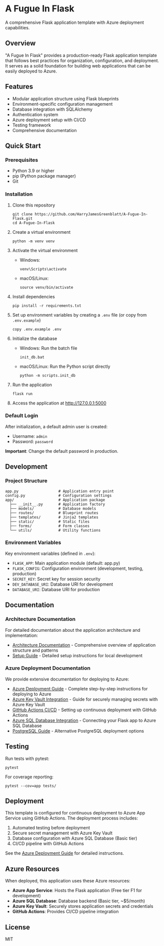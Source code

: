 # A Fugue In Flask

A comprehensive Flask application template with Azure deployment capabilities.

## Overview

"A Fugue In Flask" provides a production-ready Flask application template that follows best practices for organization, configuration, and deployment. It serves as a solid foundation for building web applications that can be easily deployed to Azure.

## Features

- Modular application structure using Flask blueprints
- Environment-specific configuration management
- Database integration with SQLAlchemy
- Authentication system
- Azure deployment setup with CI/CD
- Testing framework
- Comprehensive documentation

## Quick Start

### Prerequisites

- Python 3.9 or higher
- pip (Python package manager)
- Git

### Installation

1. Clone this repository
   ```
   git clone https://github.com/HarryJamesGreenblatt/A-Fugue-In-Flask.git
   cd A-Fugue-In-Flask
   ```

2. Create a virtual environment
   ```
   python -m venv venv
   ```

3. Activate the virtual environment
   - Windows: 
     ```
     venv\Scripts\activate
     ```
   - macOS/Linux: 
     ```
     source venv/bin/activate
     ```

4. Install dependencies
   ```
   pip install -r requirements.txt
   ```

5. Set up environment variables by creating a `.env` file (or copy from `.env.example`)
   ```
   copy .env.example .env
   ```

6. Initialize the database
   - Windows: Run the batch file
     ```
     init_db.bat
     ```
   - macOS/Linux: Run the Python script directly
     ```
     python -m scripts.init_db
     ```

7. Run the application
   ```
   flask run
   ```

8. Access the application at http://127.0.0.1:5000

### Default Login

After initialization, a default admin user is created:
- Username: `admin`
- Password: `password`

**Important**: Change the default password in production.

## Development

### Project Structure

```
app.py                  # Application entry point
config.py               # Configuration settings
app/                    # Application package
  ├── __init__.py       # Application factory
  ├── models/           # Database models
  ├── routes/           # Blueprint routes
  ├── templates/        # Jinja2 templates
  ├── static/           # Static files
  ├── forms/            # Form classes
  └── utils/            # Utility functions
```

### Environment Variables

Key environment variables (defined in `.env`):
- `FLASK_APP`: Main application module (default: app.py)
- `FLASK_CONFIG`: Configuration environment (development, testing, production)
- `SECRET_KEY`: Secret key for session security
- `DEV_DATABASE_URI`: Database URI for development
- `DATABASE_URI`: Database URI for production

## Documentation

### Architecture Documentation

For detailed documentation about the application architecture and implementation:

- [Architecture Documentation](./docs/architecture.md) - Comprehensive overview of application structure and patterns
- [Setup Guide](./docs/setup.md) - Detailed setup instructions for local development

### Azure Deployment Documentation

We provide extensive documentation for deploying to Azure:

- [Azure Deployment Guide](./docs/azure_deployment.md) - Complete step-by-step instructions for deploying to Azure
- [Azure Key Vault Integration](./docs/azure_key_vault.md) - Guide for securely managing secrets with Azure Key Vault
- [GitHub Actions CI/CD](./docs/github_actions_azure.md) - Setting up continuous deployment with GitHub Actions
- [Azure SQL Database Integration](./docs/azure_sql_database.md) - Connecting your Flask app to Azure SQL Database
- [PostgreSQL Guide](./docs/postgresql_guide.md) - Alternative PostgreSQL deployment options

## Testing

Run tests with pytest:

```
pytest
```

For coverage reporting:

```
pytest --cov=app tests/
```

## Deployment

This template is configured for continuous deployment to Azure App Service using GitHub Actions. The deployment process includes:

1. Automated testing before deployment
2. Secure secret management with Azure Key Vault
3. Database configuration with Azure SQL Database (Basic tier)
4. CI/CD pipeline with GitHub Actions

See the [Azure Deployment Guide](./docs/azure_deployment.md) for detailed instructions.

## Azure Resources

When deployed, this application uses these Azure resources:

- **Azure App Service**: Hosts the Flask application (Free tier F1 for development)
- **Azure SQL Database**: Database backend (Basic tier, ~$5/month)
- **Azure Key Vault**: Securely stores application secrets and credentials
- **GitHub Actions**: Provides CI/CD pipeline integration

## License

MIT